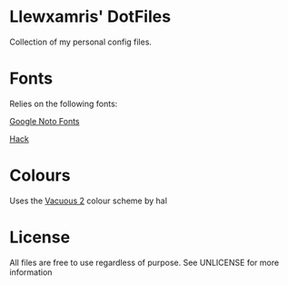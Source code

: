 # Llewxamris' DotFiles
Collection of my personal config files.

# Fonts
Relies on the following fonts:

[Google Noto Fonts](https://www.google.com/get/noto/)

[Hack](http://sourcefoundry.org/hack/)

# Colours
Uses the [Vacuous 2](http://dotshare.it/dots/818/) colour scheme by hal

# License
All files are free to use regardless of purpose. See UNLICENSE for more
information
